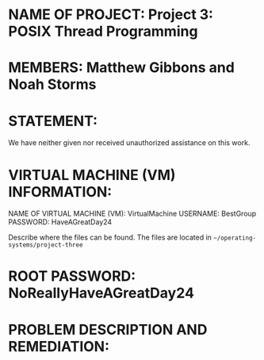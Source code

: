 NAME OF PROJECT: Project 3: POSIX Thread Programming
================

MEMBERS: Matthew Gibbons and Noah Storms
========

STATEMENT:
==========
We have neither given nor received unauthorized assistance on this work.

VIRTUAL MACHINE (VM) INFORMATION:
=================================
NAME OF VIRTUAL MACHINE (VM): VirtualMachine
USERNAME: BestGroup
PASSWORD: HaveAGreatDay24

Describe where the files can be found.
The files are located in `~/operating-systems/project-three`

ROOT PASSWORD: NoReallyHaveAGreatDay24
==============

PROBLEM DESCRIPTION AND REMEDIATION:
====================================

